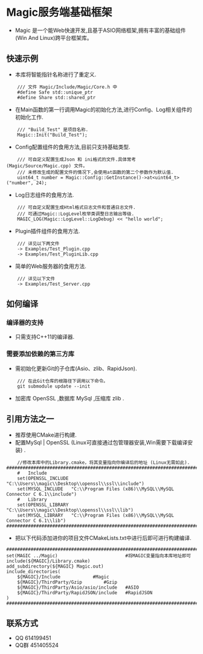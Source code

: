 <!--
 * @file: 
 * @Author: INotFound
 * @Date: 2020-03-16 00:33:44
 * @LastEditTime: 2020-04-11 16:50:55
 -->
# Magic服务端基础框架
* Magic 是一个能Web快速开发,且基于ASIO网络框架,拥有丰富的基础组件(Win And Linux)跨平台框架库。
## 快速示例
* 本库将智能指针名称进行了重定义.
```
    /// 文件 Magic/Include/Magic/Core.h 中
    #define Safe std::unique_ptr
    #define Share std::shared_ptr
```
* 在Main函数的第一行调用Magic的初始化方法,进行Config、Log相关组件的初始化工作.
```
    /// "Build_Test" 是项目名称.
    Magic::Init("Build_Test");
```
* Config配置组件的食用方法,目前只支持基础类型.
```
    /// 可自定义配置生成Json 和 ini格式的文件.具体常考 (Magic/Source/Magic.cpp) 文件。
    /// 未修改生成的配置文件的情况下,会使用at函数的第二个参数作为默认值.
    uint64_t number = Magic::Config::GetInstance()->at<uint64_t>("number", 24);
```
* Log日志组件的食用方法.
```
    /// 可自定义配置生成Html格式日志文件和普通日志文件.
    /// 可通过Magic::LogLevel枚举类调整日志输出等级.
    MAGIC_LOG(Magic::LogLevel::LogDebug) << "hello world";
```
* Plugin插件组件的食用方法.
```
    /// 详见以下两文件 
    -> Examples/Test_Plugin.cpp
    -> Examples/Test_PluginLib.cpp
```
* 简单的Web服务器的食用方法.
```
    /// 详见以下文件 
    -> Examples/Test_Server.cpp
```
## 如何编译
### 编译器的支持
* 只需支持C++11的编译器.
### 需要添加依赖的第三方库
* 需初始化更新Git的子仓库(Asio、zlib、RapidJson).
```
    /// 在此Git仓库的根路径下调用以下命令。
    git submodule update --init
```
* 加密库 OpenSSL ,数据库 MySql ,压缩库 zlib .
## 引用方法之一
* 推荐使用CMake进行构建.
* 配置MySql | OpenSSL (Linux可直接通过包管理器安装,Win需要下载编译安装) .
```
    //修改本库中的Library.cmake，将其变量指向你编译后的地址 (Linux无需如此).
########################################################################################
    #   Include
    set(OPENSSL_INCLUDE "C:\\Users\\magic\\Desktop\\openssl\\ssl\\include")
    set(MYSQL_INCLUDE   "C:\\Program Files (x86)\\MySQL\\MySQL Connector C 6.1\\include")
    #   Library
    set(OPENSSL_LIBRARY "C:\\Users\\magic\\Desktop\\openssl\\ssl\\lib")
    set(MYSQL_LIBRARY   "C:\\Program Files (x86)\\MySQL\\MySQL Connector C 6.1\\lib")
########################################################################################
```
* 把以下代码添加进你的项目文件CMakeLists.txt中进行后即可进行构建编译.
```
########################################################################################
set(MAGIC ../Magic)                         #将MAGIC变量指向本库地址即可
include(${MAGIC}/Library.cmake)
add_subdirectory(${MAGIC} Magic.out)
include_directories(
	${MAGIC}/Include			#Magic
	${MAGIC}/ThirdParty/Gzip		#Gzip
	${MAGIC}/ThirdParty/Asio/asio/include	#ASIO
	${MAGIC}/ThirdParty/RapidJSON/include	#RapidJSON
)
########################################################################################
```

## 联系方式
* QQ 614199451  
* QQ群 451405524
